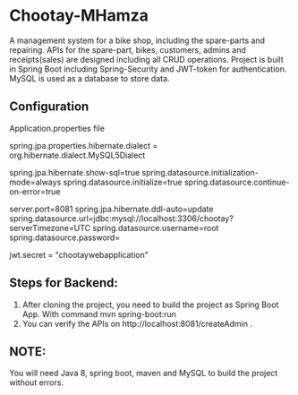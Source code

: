 # Chootay-MHamza

A management system for a bike shop, including the spare-parts and repairing. APIs for the spare-part, bikes, customers, admins and receipts(sales) are designed including all CRUD operations. Project is built in Spring Boot including Spring-Security and JWT-token for authentication. MySQL is used as a database to store data.

## Configuration 
Application.properties file

spring.jpa.properties.hibernate.dialect = org.hibernate.dialect.MySQL5Dialect

spring.jpa.hibernate.show-sql=true
spring.datasource.initialization-mode=always
spring.datasource.initialize=true
spring.datasource.continue-on-error=true

server.port=8081
spring.jpa.hibernate.ddl-auto=update
spring.datasource.url=jdbc:mysql://localhost:3306/chootay?serverTimezone=UTC
spring.datasource.username=root
spring.datasource.password=

jwt.secret = "chootaywebapplication"

## Steps for Backend:

1) After cloning the project, you need to build the project as Spring Boot App. With command mvn spring-boot:run
2) You can verify the APIs on http://localhost:8081/createAdmin .

## NOTE:
You will need Java 8, spring boot, maven and MySQL to build the project without errors.
